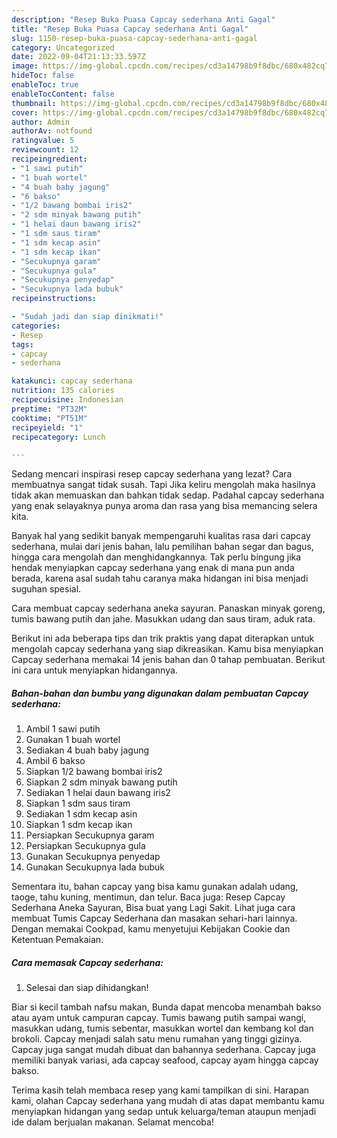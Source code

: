 ```yaml
---
description: "Resep Buka Puasa Capcay sederhana Anti Gagal"
title: "Resep Buka Puasa Capcay sederhana Anti Gagal"
slug: 1150-resep-buka-puasa-capcay-sederhana-anti-gagal
category: Uncategorized
date: 2022-09-04T21:13:33.597Z
image: https://img-global.cpcdn.com/recipes/cd3a14798b9f8dbc/680x482cq70/capcay-sederhana-foto-resep-utama.jpg
hideToc: false
enableToc: true
enableTocContent: false
thumbnail: https://img-global.cpcdn.com/recipes/cd3a14798b9f8dbc/680x482cq70/capcay-sederhana-foto-resep-utama.jpg
cover: https://img-global.cpcdn.com/recipes/cd3a14798b9f8dbc/680x482cq70/capcay-sederhana-foto-resep-utama.jpg
author: Admin
authorAv: notfound
ratingvalue: 5
reviewcount: 12
recipeingredient:
- "1 sawi putih"
- "1 buah wortel"
- "4 buah baby jagung"
- "6 bakso"
- "1/2 bawang bombai iris2"
- "2 sdm minyak bawang putih"
- "1 helai daun bawang iris2"
- "1 sdm saus tiram"
- "1 sdm kecap asin"
- "1 sdm kecap ikan"
- "Secukupnya garam"
- "Secukupnya gula"
- "Secukupnya penyedap"
- "Secukupnya lada bubuk"
recipeinstructions:

- "Sudah jadi dan siap dinikmati!"
categories:
- Resep
tags:
- capcay
- sederhana

katakunci: capcay sederhana 
nutrition: 135 calories
recipecuisine: Indonesian
preptime: "PT32M"
cooktime: "PT51M"
recipeyield: "1"
recipecategory: Lunch

---
```



Sedang mencari inspirasi resep capcay sederhana yang lezat? Cara membuatnya sangat tidak susah. Tapi Jika keliru mengolah maka hasilnya tidak akan memuaskan dan bahkan tidak sedap. Padahal capcay sederhana yang enak selayaknya punya aroma dan rasa yang bisa memancing selera kita.


Banyak hal yang sedikit banyak mempengaruhi kualitas rasa dari capcay sederhana, mulai dari jenis bahan, lalu pemilihan bahan segar dan bagus, hingga cara mengolah dan menghidangkannya. Tak perlu bingung jika hendak menyiapkan capcay sederhana yang enak di mana pun anda berada, karena asal sudah tahu caranya maka hidangan ini bisa menjadi suguhan spesial.

Cara membuat capcay sederhana aneka sayuran. Panaskan minyak goreng, tumis bawang putih dan jahe. Masukkan udang dan saus tiram, aduk rata.


Berikut ini ada beberapa tips dan trik praktis yang dapat diterapkan untuk mengolah capcay sederhana yang siap dikreasikan. Kamu bisa menyiapkan Capcay sederhana memakai 14 jenis bahan dan 0 tahap pembuatan. Berikut ini cara untuk menyiapkan hidangannya.

<!--inarticleads1-->

##### Bahan-bahan dan bumbu yang digunakan dalam pembuatan Capcay sederhana:

1. Ambil 1 sawi putih
1. Gunakan 1 buah wortel
1. Sediakan 4 buah baby jagung
1. Ambil 6 bakso
1. Siapkan 1/2 bawang bombai iris2
1. Siapkan 2 sdm minyak bawang putih
1. Sediakan 1 helai daun bawang iris2
1. Siapkan 1 sdm saus tiram
1. Sediakan 1 sdm kecap asin
1. Siapkan 1 sdm kecap ikan
1. Persiapkan Secukupnya garam
1. Persiapkan Secukupnya gula
1. Gunakan Secukupnya penyedap
1. Gunakan Secukupnya lada bubuk


Sementara itu, bahan capcay yang bisa kamu gunakan adalah udang, taoge, tahu kuning, mentimun, dan telur. Baca juga: Resep Capcay Sederhana Aneka Sayuran, Bisa buat yang Lagi Sakit. Lihat juga cara membuat Tumis Capcay Sederhana dan masakan sehari-hari lainnya. Dengan memakai Cookpad, kamu menyetujui Kebijakan Cookie dan Ketentuan Pemakaian. 

<!--inarticleads2-->

##### Cara memasak Capcay sederhana:


1. Selesai dan siap dihidangkan!

Biar si kecil tambah nafsu makan, Bunda dapat mencoba menambah bakso atau ayam untuk campuran capcay. Tumis bawang putih sampai wangi, masukkan udang, tumis sebentar, masukkan wortel dan kembang kol dan brokoli. Capcay menjadi salah satu menu rumahan yang tinggi gizinya. Capcay juga sangat mudah dibuat dan bahannya sederhana. Capcay juga memiliki banyak variasi, ada capcay seafood, capcay ayam hingga capcay bakso. 

Terima kasih telah membaca resep yang kami tampilkan di sini. Harapan kami, olahan Capcay sederhana yang mudah di atas dapat membantu kamu menyiapkan hidangan yang sedap untuk keluarga/teman ataupun menjadi ide dalam berjualan makanan. Selamat mencoba!

